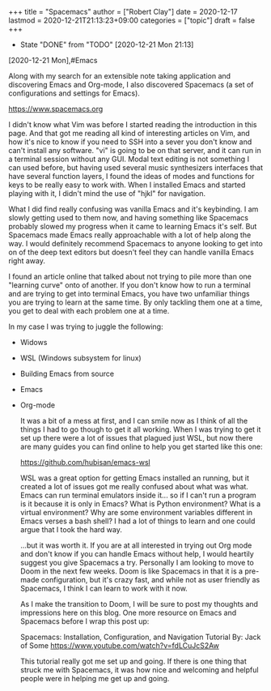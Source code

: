 +++
title = "Spacemacs"
author = ["Robert Clay"]
date = 2020-12-17
lastmod = 2020-12-21T21:13:23+09:00
categories = ["topic"]
draft = false
+++

-   State "DONE"       from "TODO"       <span class="timestamp-wrapper"><span class="timestamp">[2020-12-21 Mon 21:13]</span></span>

<span class="timestamp-wrapper"><span class="timestamp">[2020-12-21 Mon]</span></span>,#Emacs

Along with my search for an extensible note taking application and
discovering Emacs and Org-mode, I also discovered Spacemacs (a set of
configurations and settings for Emacs).

<https://www.spacemacs.org>

I didn't know what Vim was before I started reading the introduction in this
page. And that got me reading all kind of interesting articles on Vim, and
how it's nice to know if you need to SSH into a sever you don't know and
can't install any software. "vi" is going to be on that server, and it can
run in a terminal session without any GUI. Modal text editing is not
something I can used before, but having used several music synthesizers
interfaces that have several function layers, I found the ideas of modes and
functions for keys to be really easy to work with. When I installed Emacs and
started playing with it, I didn't mind the use of "hjkl" for navigation.

What I did find really confusing was vanilla Emacs and it's keybinding. I am
slowly getting used to them now, and having something like Spacemacs
probably slowed my progress when it came to learning Emacs it's self. But
Spacemacs made Emacs really approachable with a lot of help along the way. I
would definitely recommend Spacemacs to anyone looking to get into on of the
deep text editors but doesn't feel they can handle vanilla Emacs right away.

I found an article online that talked about not trying to pile more than one
"learning curve" onto of another. If you don't know how to run a terminal and
are trying to get into terminal Emacs, you have two unfamiliar things you are
trying to learn at the same time. By only tackling them one at a time, you
get to deal with each problem one at a time.

In my case I was trying to juggle the following:

-   Widows
-   WSL (Windows subsystem for linux)
-   Building Emacs from source
-   Emacs
-   Org-mode

    It was a bit of a mess at first, and I can smile now as I think of all the
    things I had to go though to get it all working. When I was trying to get
    it set up there were a lot of issues that plagued just WSL, but now there
    are many guides you can find online to help you get started like this one:

    <https://github.com/hubisan/emacs-wsl>

    WSL was a great option for getting Emacs installed an running, but it
    created a lot of issues got me really confused about what was what. Emacs
    can run terminal emulators inside it... so if I can't run a program is it
    because it is only in Emacs? What is Python environment? What is a virtual
    environment? Why are some environment variables different in Emacs verses
    a bash shell? I had a lot of things to learn and one could argue that I
    took the hard way.

    ...but it was worth it. If you are at all interested in trying out Org mode
    and don't know if you can handle Emacs without help, I would heartily
    suggest you give Spacemacs a try. Personally I am looking to move to Doom
    in the next few weeks. Doom is like Spacemacs in that it is a pre-made
    configuration, but it's crazy fast, and while not as user friendly as
    Spacemacs, I think I can learn to work with it now.

    As I make the transition to Doom, I will be sure to post my thoughts and
    impressions here on this blog. One more resource on Emacs and Spacemacs
    before I wrap this post up:

    Spacemacs: Installation, Configuration, and Navigation Tutorial
    By: Jack of Some
    <https://www.youtube.com/watch?v=fdLCuJcS2Aw>

    This tutorial really got me set up and going. If there is one thing that
    struck me with Spacemacs, it was how nice and welcoming and helpful people
    were in helping me get up and going.
